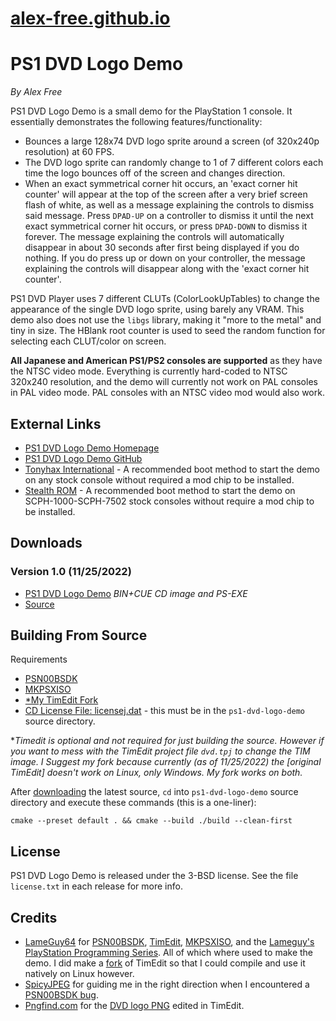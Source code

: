 # [alex-free.github.io](https://alex-free.github.io)

# PS1 DVD Logo Demo

_By Alex Free_

PS1 DVD Logo Demo is a small demo for the PlayStation 1 console. It essentially demonstrates the following features/functionality:

*   Bounces a large 128x74 DVD logo sprite around a screen (of 320x240p resolution) at 60 FPS.
*   The DVD logo sprite can randomly change to 1 of 7 different colors each time the logo bounces off of the screen and changes direction.
*   When an exact symmetrical corner hit occurs, an 'exact corner hit counter' will appear at the top of the screen after a very brief screen flash of white, as well as a message explaining the controls to dismiss said message. Press `DPAD-UP` on a controller to dismiss it until the next exact symmetrical corner hit occurs, or press `DPAD-DOWN` to dismiss it forever. The message explaining the controls will automatically disappear in about 30 seconds after first being displayed if you do nothing. If you do press up or down on your controller, the message explaining the controls will disappear along with the 'exact corner hit counter'.

PS1 DVD Player uses 7 different CLUTs (ColorLookUpTables) to change the appearance of the single DVD logo sprite, using barely any VRAM. This demo also does not use the `libgs` library, making it "more to the metal" and tiny in size. The HBlank root counter is used to seed the random function for selecting each CLUT/color on screen.

**All Japanese and American PS1/PS2 consoles are supported** as they have the NTSC video mode. Everything is currently hard-coded to NTSC 320x240 resolution, and the demo will currently not work on PAL consoles in PAL video mode. PAL consoles with an NTSC video mod would also work.

## External Links

*   [PS1 DVD Logo Demo Homepage](https://alex-free.github.io/ps1-dvd-logo-demo)
*   [PS1 DVD Logo Demo GitHub](https://github.com/alex-free/ps1-dvd-logo-demo)
*   [Tonyhax International](https://alex-free.github.io/tonyhax-international) - A recommended boot method to start the demo on any stock console without required a mod chip to be installed.
*   [Stealth ROM](http://www.psxdev.net/forum/viewtopic.php?f=66&t=3966) - A recommended boot method to start the demo on SCPH-1000-SCPH-7502 stock consoles without require a mod chip to be installed.

## Downloads

### Version 1.0 (11/25/2022)

*   [PS1 DVD Logo Demo](https://github.com/alex-free/ps1-dvd-logo-demo/releases/download/v1.0/ps1-dvd-logo-demo-build-1.0.zip) _BIN+CUE CD image and PS-EXE_
*   [Source](https://github.com/alex-free/ps1-dvd-logo-demo/archive/refs/tags/v1.0.zip)

## Building From Source

Requirements

*   [PSN00BSDK](https://github.com/LameGuy64/psn00bsdk)
*   [MKPSXISO](https://github.com/LameGuy64/mkpsxiso)
*   [*My TimEdit Fork](https://github.com/alex-free/timedit)
*   [CD License File: licensej.dat](https://github.com/alex-free/tonyhax/raw/master/boot-cd/licensej.dat) - this must be in the `ps1-dvd-logo-demo` source directory. 

*_Timedit is optional and not required for just building the source. However if you want to mess with the TimEdit project file `dvd.tpj` to change the TIM image. I Suggest my fork because currently (as of 11/25/2022) the [original TimEdit] doesn't work on Linux, only Windows. My fork works on both._


After [downloading](#downloads) the latest source, `cd` into `ps1-dvd-logo-demo` source directory and execute these commands (this is a one-liner):

`cmake --preset default . && cmake --build ./build --clean-first`

## License

PS1 DVD Logo Demo is released under the 3-BSD license. See the file `license.txt` in each release for more info.

## Credits

*   [LameGuy64](https://lameguy64.net) for [PSN00BSDK](https://github.com/LameGuy64/psn00bsdk), [TimEdit](https://github.com/alex-free/LameGuy64/timedit), [MKPSXISO](https://github.com/LameGuy64/mkpsxiso), and the [Lameguy's PlayStation Programming Series](http://lameguy64.net/tutorials/pstutorials/). All of which where used to make the demo. I did make a [fork](https://github.com/alex-free/timedit) of TimEdit so that I could compile and use it natively on Linux however.
*   [SpicyJPEG](https://github.com/spicyjpeg) for guiding me in the right direction when I encountered a [PSN00BSDK bug](https://github.com/Lameguy64/PSn00bSDK/issues/66).
*   [Pngfind.com](https://www.pngfind.com/) for the [DVD logo PNG](https://www.pngfind.com/mpng/hmTRwb_white-dvd-logo-png-sketch-transparent-png/) edited in TimEdit.